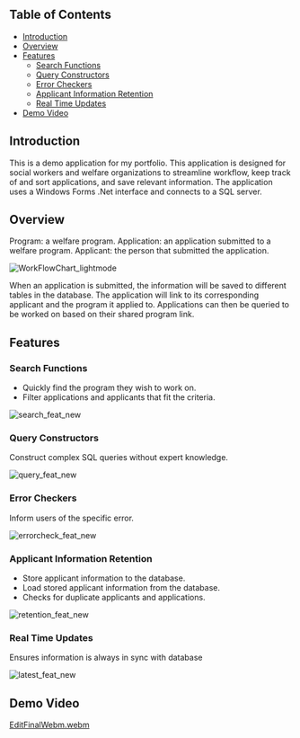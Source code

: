 ## Table of Contents
- [Introduction](#introduction)
- [Overview](#overview)
- [Features](#features)
  - [Search Functions](#search_functions)
  - [Query Constructors](#query_constructors)
  - [Error Checkers](#error_checkers)
  - [Applicant Information Retention](#applicant_information_retention)
  - [Real Time Updates](#real_time_updates)
- [Demo Video](#demo_video)

## Introduction

This is a demo application for my portfolio. This application is designed for social workers and welfare organizations to streamline workflow, keep track of and sort applications, and save relevant information. The application uses a Windows Forms .Net interface and connects to a SQL server.

## Overview

Program: a welfare program.
Application: an application submitted to a welfare program.
Applicant: the person that submitted the application.

![WorkFlowChart_lightmode](https://github.com/benhwlcode/WelfareApp/assets/141098928/0dc7fd59-5f3d-498a-a29c-2a2f0f1a0d83)

When an application is submitted, the information will be saved to different tables in the database. The application will link to its corresponding applicant and the program it applied to. Applications can then be queried to be worked on based on their shared program link. 

## Features

### Search Functions
- Quickly find the program they wish to work on.
- Filter applications and applicants that fit the criteria.

![search_feat_new](https://github.com/benhwlcode/WelfareApp/assets/141098928/f3d5da79-799c-4cff-a8b9-168edfa88342)

### Query Constructors
Construct complex SQL queries without expert knowledge.

![query_feat_new](https://github.com/benhwlcode/WelfareApp/assets/141098928/84076de7-c6d5-422f-be3b-18cbddfc4a7a)

### Error Checkers
Inform users of the specific error.

![errorcheck_feat_new](https://github.com/benhwlcode/WelfareApp/assets/141098928/9d8e4fad-88eb-438f-a85e-eb313f6e2d17)

### Applicant Information Retention
- Store applicant information to the database.
- Load stored applicant information from the database.
- Checks for duplicate applicants and applications.

![retention_feat_new](https://github.com/benhwlcode/WelfareApp/assets/141098928/f61501b7-7b24-45e4-bb35-c8181ad3d5fe)

### Real Time Updates
Ensures information is always in sync with database

![latest_feat_new](https://github.com/benhwlcode/WelfareApp/assets/141098928/58e0181f-1fc4-4ebd-b031-fdedc6b3a9ad)

## Demo Video

[EditFinalWebm.webm](https://github.com/benhwlcode/WelfareApp/assets/141098928/764ee188-7958-493e-8624-7cc62fe0f03e)











